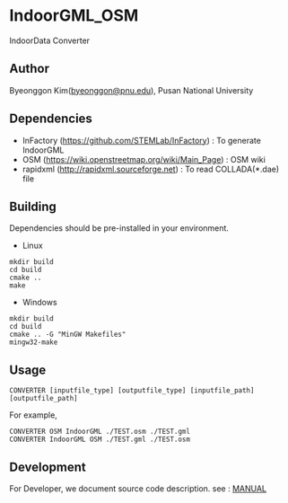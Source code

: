 # IndoorGML_OSM

IndoorData Converter


## Author
Byeonggon Kim(byeonggon@pnu.edu), Pusan National University

## Dependencies
- InFactory (https://github.com/STEMLab/InFactory) : To generate IndoorGML
- OSM (https://wiki.openstreetmap.org/wiki/Main_Page) : OSM wiki
- rapidxml (http://rapidxml.sourceforge.net) : To read COLLADA(*.dae) file
## Building

Dependencies should be pre-installed in your environment.
- Linux
```
mkdir build
cd build
cmake ..
make
```
- Windows
```
mkdir build
cd build
cmake .. -G "MinGW Makefiles"
mingw32-make
```
## Usage

```
CONVERTER [inputfile_type] [outputfile_type] [inputfile_path] [outputfile_path]
```

For example,

```
CONVERTER OSM IndoorGML ./TEST.osm ./TEST.gml
CONVERTER IndoorGML OSM ./TEST.gml ./TEST.osm
```


## Development
For Developer, we document source code description. see : [MANUAL](https://stemlab.github.io/IndoorData_Conversion/)
